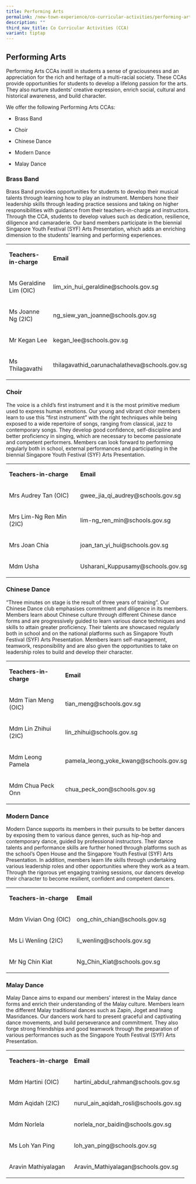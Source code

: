 ```yaml
---
title: Performing Arts
permalink: /new-town-experience/co-curricular-activities/performing-arts/
description: ""
third_nav_title: Co Curricular Activities (CCA)
variant: tiptap
---
```

<h2>Performing Arts</h2>
<p>Performing Arts CCAs instill in students a sense of graciousness and an
appreciation for the rich and heritage of a multi-racial society. These
CCAs provide opportunities for students to develop a lifelong passion for
the arts. They also nurture students’ creative expression, enrich social,
cultural and historical awareness, and build character.</p>
<p>We offer the following Performing Arts CCAs:</p>
<ul data-tight="true" class="tight">
<li>
<p>Brass Band</p>
</li>
<li>
<p>Choir</p>
</li>
<li>
<p>Chinese Dance</p>
</li>
<li>
<p>Modern Dance</p>
</li>
<li>
<p>Malay Dance</p>
</li>
</ul>
<h3>Brass Band</h3>
<p>Brass Band provides opportunities for students to develop their musical
talents through learning how to play an instrument. Members hone their
leadership skills through leading practice sessions and taking on higher
responsibilities with guidance from their teachers-in-charge and instructors.
Through the CCA, students to develop values such as dedication, resilience,
diligence and camaraderie. Our band members participate in the biennial
Singapore Youth Festival (SYF) Arts Presentation, which adds an enriching
dimension to the students’ learning and performing experiences.</p>
<table style="minWidth: 50px">
<colgroup>
<col>
<col>
</colgroup>
<tbody>
<tr>
<td rowspan="1" colspan="1">
<p><strong>Teachers-in-charge</strong>
</p>
</td>
<td rowspan="1" colspan="1">
<p><strong>Email</strong>
</p>
</td>
</tr>
<tr>
<td rowspan="1" colspan="1">
<p>Ms Geraldine Lim (OIC)</p>
</td>
<td rowspan="1" colspan="1">
<p>lim_xin_hui_geraldine@schools.gov.sg</p>
</td>
</tr>
<tr>
<td rowspan="1" colspan="1">
<p>Ms Joanne Ng (2IC)</p>
</td>
<td rowspan="1" colspan="1">
<p>ng_siew_yan_joanne@schools.gov.sg</p>
</td>
</tr>
<tr>
<td rowspan="1" colspan="1">
<p>Mr Kegan Lee</p>
</td>
<td rowspan="1" colspan="1">
<p>kegan_lee@schools.gov.sg</p>
</td>
</tr>
<tr>
<td rowspan="1" colspan="1">
<p>Ms Thilagavathi</p>
</td>
<td rowspan="1" colspan="1">
<p>thilagavathid_oarunachalatheva@schools.gov.sg</p>
</td>
</tr>
</tbody>
</table>
<h3>Choir</h3>
<p>The voice is a child’s first instrument and it is the most primitive medium
used to express human emotions. Our young and vibrant choir members learn
to use this “first instrument” with the right techniques while being exposed
to a wide repertoire of songs, ranging from classical, jazz to contemporary
songs. They develop good confidence, self-discipline and better proficiency
in singing, which are necessary to become passionate and competent performers.
Members can look forward to performing regularly both in school, external
performances and participating in the biennial Singapore Youth Festival
(SYF) Arts Presentation.</p>
<table style="minWidth: 50px">
<colgroup>
<col>
<col>
</colgroup>
<tbody>
<tr>
<td rowspan="1" colspan="1">
<p><strong>Teachers-in-charge</strong>
</p>
</td>
<td rowspan="1" colspan="1">
<p><strong>Email</strong>
</p>
</td>
</tr>
<tr>
<td rowspan="1" colspan="1">
<p>Mrs Audrey Tan (OIC)</p>
</td>
<td rowspan="1" colspan="1">
<p>gwee_jia_qi_audrey@schools.gov.sg</p>
</td>
</tr>
<tr>
<td rowspan="1" colspan="1">
<p>Mrs Lim-Ng Ren Min (2IC)</p>
</td>
<td rowspan="1" colspan="1">
<p>lim-ng_ren_min@schools.gov.sg</p>
</td>
</tr>
<tr>
<td rowspan="1" colspan="1">
<p>Mrs Joan Chia</p>
</td>
<td rowspan="1" colspan="1">
<p>joan_tan_yi_hui@schools.gov.sg</p>
</td>
</tr>
<tr>
<td rowspan="1" colspan="1">
<p>Mdm Usha</p>
</td>
<td rowspan="1" colspan="1">
<p>Usharani_Kuppusamy@schools.gov.sg</p>
</td>
</tr>
</tbody>
</table>
<h3>Chinese Dance</h3>
<p>“Three minutes on stage is the result of three years of training”. Our
Chinese Dance club emphasises commitment and diligence in its members.
Members learn about Chinese culture through different Chinese dance forms
and are progressively guided to learn various dance techniques and skills
to attain greater proficiency. Their talents are showcased regularly both
in school and on the national platforms such as Singapore Youth Festival
(SYF) Arts Presentation. Members learn self-management, teamwork, responsibility
and are also given the opportunities to take on leadership roles to build
and develop their character.</p>
<table style="minWidth: 50px">
<colgroup>
<col>
<col>
</colgroup>
<tbody>
<tr>
<td rowspan="1" colspan="1">
<p><strong>Teachers-in-charge</strong>
</p>
</td>
<td rowspan="1" colspan="1">
<p><strong>Email</strong>
</p>
</td>
</tr>
<tr>
<td rowspan="1" colspan="1">
<p>Mdm Tian Meng (OIC)</p>
</td>
<td rowspan="1" colspan="1">
<p>tian_meng@schools.gov.sg</p>
</td>
</tr>
<tr>
<td rowspan="1" colspan="1">
<p>Mdm Lin Zhihui (2IC)</p>
</td>
<td rowspan="1" colspan="1">
<p>lin_zhihui@schools.gov.sg</p>
</td>
</tr>
<tr>
<td rowspan="1" colspan="1">
<p>Mdm Leong Pamela</p>
</td>
<td rowspan="1" colspan="1">
<p>pamela_leong_yoke_kwang@schools.gov.sg</p>
</td>
</tr>
<tr>
<td rowspan="1" colspan="1">
<p>Mdm Chua Peck Onn</p>
</td>
<td rowspan="1" colspan="1">
<p>chua_peck_oon@schools.gov.sg</p>
</td>
</tr>
</tbody>
</table>
<h3>Modern Dance</h3>
<p>Modern Dance supports its members in their pursuits to be better dancers
by exposing them to various dance genres, such as hip-hop and contemporary
dance, guided by professional instructors. Their dance talents and performance
skills are further honed through platforms such as the school’s Open House
and the Singapore Youth Festival (SYF) Arts Presentation. In addition,
members learn life skills through undertaking various leadership roles
and other opportunities where they work as a team. Through the rigorous
yet engaging training sessions, our dancers develop their character to
become resilient, confident and competent dancers.</p>
<table style="minWidth: 50px">
<colgroup>
<col>
<col>
</colgroup>
<tbody>
<tr>
<td rowspan="1" colspan="1">
<p><strong>Teachers-in-charge</strong>
</p>
</td>
<td rowspan="1" colspan="1">
<p><strong>Email</strong>
</p>
</td>
</tr>
<tr>
<td rowspan="1" colspan="1">
<p>Mdm Vivian Ong (OIC)</p>
</td>
<td rowspan="1" colspan="1">
<p>ong_chin_chian@schools.gov.sg</p>
</td>
</tr>
<tr>
<td rowspan="1" colspan="1">
<p>Ms Li Wenling (2IC)</p>
</td>
<td rowspan="1" colspan="1">
<p>li_wenling@schools.gov.sg</p>
</td>
</tr>
<tr>
<td rowspan="1" colspan="1">
<p>Mr Ng Chin Kiat</p>
</td>
<td rowspan="1" colspan="1">
<p>Ng_Chin_Kiat@schools.gov.sg</p>
</td>
</tr>
</tbody>
</table>
<h3>Malay Dance</h3>
<p>Malay Dance aims to expand our members’ interest in the Malay dance forms
and enrich their understanding of the Malay culture. Members learn the
different Malay traditional dances such as Zapin, Joget and Inang Masridances.
Our dancers work hard to present graceful and captivating dance movements,
and build perseverance and commitment. They also forge strong friendships
and good teamwork through the preparation of various performances such
as the Singapore Youth Festival (SYF) Arts Presentation.</p>
<table style="minWidth: 50px">
<colgroup>
<col>
<col>
</colgroup>
<tbody>
<tr>
<td rowspan="1" colspan="1">
<p><strong>Teachers-in-charge</strong>
</p>
</td>
<td rowspan="1" colspan="1">
<p><strong>Email</strong>
</p>
</td>
</tr>
<tr>
<td rowspan="1" colspan="1">
<p>Mdm Hartini (OIC)</p>
</td>
<td rowspan="1" colspan="1">
<p>hartini_abdul_rahman@schools.gov.sg</p>
</td>
</tr>
<tr>
<td rowspan="1" colspan="1">
<p>Mdm Aqidah (2IC)</p>
</td>
<td rowspan="1" colspan="1">
<p>nurul_ain_aqidah_rosli@schools.gov.sg</p>
</td>
</tr>
<tr>
<td rowspan="1" colspan="1">
<p>Mdm Norlela</p>
</td>
<td rowspan="1" colspan="1">
<p>norlela_nor_baidin@schools.gov.sg</p>
</td>
</tr>
<tr>
<td rowspan="1" colspan="1">
<p>Ms Loh Yan Ping</p>
</td>
<td rowspan="1" colspan="1">
<p>loh_yan_ping@schools.gov.sg</p>
</td>
</tr>
<tr>
<td rowspan="1" colspan="1">
<p>Aravin Mathiyalagan</p>
</td>
<td rowspan="1" colspan="1">
<p>Aravin_Mathiyalagan@schools.gov.sg</p>
</td>
</tr>
</tbody>
</table>
<p></p>